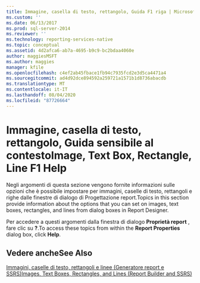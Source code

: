 ```yaml
---
title: Immagine, casella di testo, rettangolo, Guida F1 riga | Microsoft Docs
ms.custom: ''
ms.date: 06/13/2017
ms.prod: sql-server-2014
ms.reviewer: ''
ms.technology: reporting-services-native
ms.topic: conceptual
ms.assetid: 4d2afca6-ab7a-4695-b9c9-bc2bdaa4060e
author: maggiesMSFT
ms.author: maggies
manager: kfile
ms.openlocfilehash: c4ef2ab45fbace1fb94c7935fcd2e3d5ca4471a4
ms.sourcegitcommit: ad4d92dce894592a259721a1571b1d8736abacdb
ms.translationtype: MT
ms.contentlocale: it-IT
ms.lasthandoff: 08/04/2020
ms.locfileid: "87726664"
---
```

# <a name="image-text-box-rectangle-line-f1-help"></a><span data-ttu-id="f5a6f-102">Immagine, casella di testo, rettangolo, Guida sensibile al contesto</span><span class="sxs-lookup"><span data-stu-id="f5a6f-102">Image, Text Box, Rectangle, Line F1 Help</span></span>
  <span data-ttu-id="f5a6f-103">Negli argomenti di questa sezione vengono fornite informazioni sulle opzioni che è possibile impostare per immagini, caselle di testo, rettangoli e righe dalle finestre di dialogo di Progettazione report.</span><span class="sxs-lookup"><span data-stu-id="f5a6f-103">Topics in this section provide information about the options that you can set on images, text boxes, rectangles, and lines from dialog boxes in Report Designer.</span></span>  
  
 <span data-ttu-id="f5a6f-104">Per accedere a questi argomenti dalla finestra di dialogo **Proprietà report** , fare clic su **?**.</span><span class="sxs-lookup"><span data-stu-id="f5a6f-104">To access these topics from within the **Report Properties** dialog box, click **Help**.</span></span>  
  
## <a name="see-also"></a><span data-ttu-id="f5a6f-105">Vedere anche</span><span class="sxs-lookup"><span data-stu-id="f5a6f-105">See Also</span></span>  
 [<span data-ttu-id="f5a6f-106">Immagini, caselle di testo, rettangoli e linee &#40;Generatore report e SSRS&#41;</span><span class="sxs-lookup"><span data-stu-id="f5a6f-106">Images, Text Boxes, Rectangles, and Lines &#40;Report Builder and SSRS&#41;</span></span>](report-design/rectangles-and-lines-report-builder-and-ssrs.md)  
  
  
